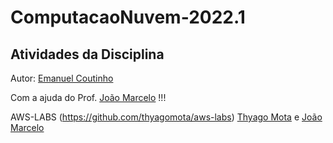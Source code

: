 # ComputacaoNuvem-2022.1

## Atividades da Disciplina

Autor: [Emanuel Coutinho](https://github.com/emanuelcoutinho)

Com a ajuda do Prof. [João Marcelo](https://github.com/jmhal) !!!

AWS-LABS (https://github.com/thyagomota/aws-labs)
[Thyago Mota](https://github.com/thyagomota) e [João Marcelo](https://github.com/jmhal)

